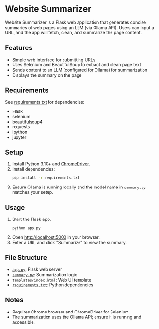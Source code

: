# Website Summarizer

Website Summarizer is a Flask web application that generates concise summaries of web pages using an LLM (via Ollama API). Users can input a URL, and the app will fetch, clean, and summarize the page content.

## Features

- Simple web interface for submitting URLs
- Uses Selenium and BeautifulSoup to extract and clean page text
- Sends content to an LLM (configured for Ollama) for summarization
- Displays the summary on the page

## Requirements

See [requirements.txt](requirements.txt) for dependencies:
- Flask
- selenium
- beautifulsoup4
- requests
- ipython
- jupyter

## Setup

1. Install Python 3.10+ and [ChromeDriver](https://chromedriver.chromium.org/downloads).
2. Install dependencies:
    ```sh
    pip install -r requirements.txt
    ```
3. Ensure Ollama is running locally and the model name in [`summary.py`](summary.py) matches your setup.

## Usage

1. Start the Flask app:
    ```sh
    python app.py
    ```
2. Open [http://localhost:5000](http://localhost:5000) in your browser.
3. Enter a URL and click "Summarize" to view the summary.

## File Structure

- [`app.py`](app.py): Flask web server
- [`summary.py`](summary.py): Summarization logic
- [`templates/index.html`](templates/index.html): Web UI template
- [`requirements.txt`](requirements.txt): Python dependencies

## Notes

- Requires Chrome browser and ChromeDriver for Selenium.
- The summarization uses the Ollama API; ensure it is running and accessible.